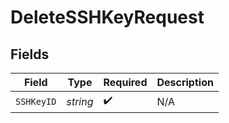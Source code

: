 # DeleteSSHKeyRequest


## Fields

| Field              | Type               | Required           | Description        |
| ------------------ | ------------------ | ------------------ | ------------------ |
| `SSHKeyID`         | *string*           | :heavy_check_mark: | N/A                |